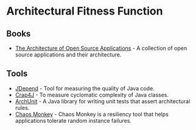 # Architectural Fitness Function

## Books
- [The Architecture of Open Source Applications](http://www.aosabook.org/en/index.html) - A collection of open source applications and their architecture.

## Tools
- [JDepend](http://www.jdepend.org/) - Tool for measuring the quality of Java code.
- [Crap4J](http://www.crap4j.org/) - To measure cyclomatic complexity of Java classes.
- [ArchUnit](https://www.archunit.org/) - A Java library for writing unit tests that assert architectural rules.
- [Chaos Monkey](https://github.com/Netflix/chaosmonkey) - Chaos Monkey is a resiliency tool that helps applications tolerate random instance failures.